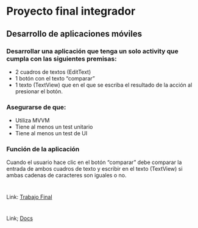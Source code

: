 # Proyecto final integrador
## Desarrollo de aplicaciones móviles
### Desarrollar una aplicación que tenga un solo activity que cumpla con las siguientes premisas:

* 2 cuadros de textos (EditText)
* 1 botón con el texto “comparar”
* 1 texto (TextView) que en el que se escriba el resultado de la acción al presionar el botón.

### Asegurarse de que:
* Utiliza MVVM
* Tiene al menos un test unitario
* Tiene al menos un test de UI

### Función de la aplicación
Cuando el usuario hace clic en el botón “comparar” debe comparar la entrada de ambos cuadros de texto y escribir en el texto (TextView) si ambas cadenas de caracteres son iguales o no.

# 
Link: [Trabajo Final](https://github.com/endemoniau/TP_Android  "Repositorio GitHub")
# 
Link; [Docs](https://github.com/endemoniau/TP_Android/tree/main/docs "Docs extras")
